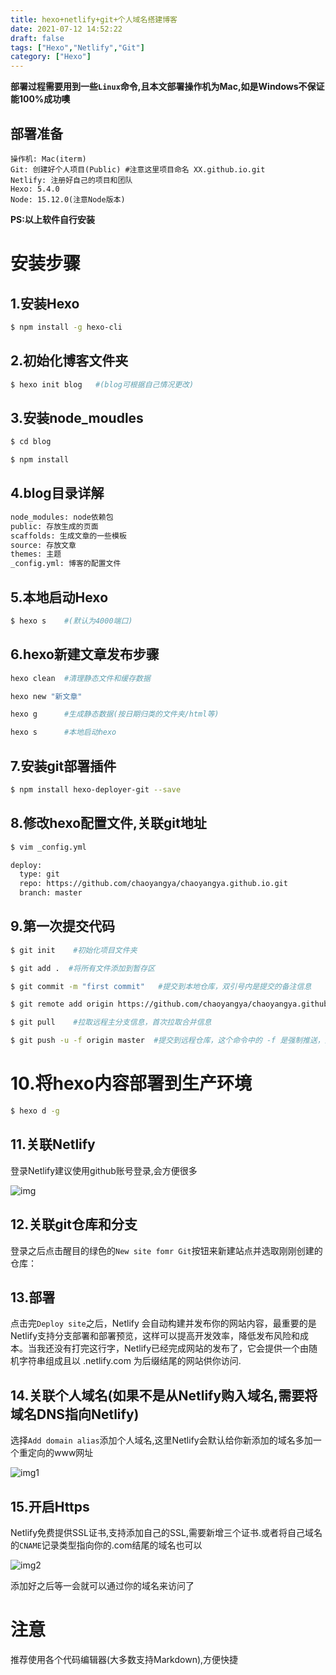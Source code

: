 ```yaml
---
title: hexo+netlify+git+个人域名搭建博客
date: 2021-07-12 14:52:22
draft: false
tags: ["Hexo","Netlify","Git"]
category: ["Hexo"]
---
```


**部署过程需要用到一些```Linux```命令,且本文部署操作机为Mac,如是Windows不保证能100%成功噢**


## 部署准备
    操作机: Mac(iterm)
    Git: 创建好个人项目(Public) #注意这里项目命名 XX.github.io.git
    Netlify: 注册好自己的项目和团队
    Hexo: 5.4.0
    Node: 15.12.0(注意Node版本)

**PS:以上软件自行安装**


# 安装步骤
## 1.安装Hexo
```bash
$ npm install -g hexo-cli
```

## 2.初始化博客文件夹
```bash
$ hexo init blog   #(blog可根据自己情况更改)
```

## 3.安装node_moudles
```bash
$ cd blog

$ npm install
```

## 4.blog目录详解
```bash
node_modules: node依赖包
public: 存放生成的页面
scaffolds: 生成文章的一些模板
source: 存放文章
themes: 主题
_config.yml: 博客的配置文件
```
## 5.本地启动Hexo
```bash
$ hexo s    #(默认为4000端口)
```

## 6.hexo新建文章发布步骤
```bash
hexo clean  #清理静态文件和缓存数据

hexo new "新文章"

hexo g      #生成静态数据(按日期归类的文件夹/html等)

hexo s      #本地启动hexo
```


## 7.安装git部署插件
```bash
$ npm install hexo-deployer-git --save
```

## 8.修改hexo配置文件,关联git地址
```bash
$ vim _config.yml

deploy:
  type: git
  repo: https://github.com/chaoyangya/chaoyangya.github.io.git
  branch: master
```

## 9.第一次提交代码
```bash
$ git init    #初始化项目文件夹

$ git add .  #将所有文件添加到暂存区

$ git commit -m "first commit"   #提交到本地仓库，双引号内是提交的备注信息

$ git remote add origin https://github.com/chaoyangya/chaoyangya.github.io.git

$ git pull    #拉取远程主分支信息，首次拉取合并信息

$ git push -u -f origin master  #提交到远程仓库，这个命令中的 -f 是强制推送，因为远程仓库只有初始化的文件，所以强制推送上去就行了，不加-f 会报当前分支没有远程分支，强制推送可以覆盖master，这样就完成了第一次提交的步骤)
```

# 10.将hexo内容部署到生产环境
```bash
$ hexo d -g 
```

## 11.关联Netlify
登录Netlify建议使用github账号登录,会方便很多

![img](/img/img.png)

## 12.关联git仓库和分支
登录之后点击醒目的绿色的```New site fomr Git```按钮来新建站点并选取刚刚创建的仓库：

## 13.部署
点击完```Deploy site```之后，Netlify 会自动构建并发布你的网站内容，最重要的是Netlify支持分支部署和部署预览，这样可以提高开发效率，降低发布风险和成本。当我还没有打完这行字，Netlify已经完成网站的发布了，它会提供一个由随机字符串组成且以 .netlify.com 为后缀结尾的网站供你访问.

## 14.关联个人域名(如果不是从Netlify购入域名,需要将域名DNS指向Netlify)
选择```Add domain alias```添加个人域名,这里Netlify会默认给你新添加的域名多加一个重定向的www网址

![img1](/img/img1.png)



## 15.开启Https
Netlify免费提供SSL证书,支持添加自己的SSL,需要新增三个证书.或者将自己域名的```CNAME```记录类型指向你的.com结尾的域名也可以

![img2](/img/img2.png)



添加好之后等一会就可以通过你的域名来访问了


# 注意
推荐使用各个代码编辑器(大多数支持Markdown),方便快捷